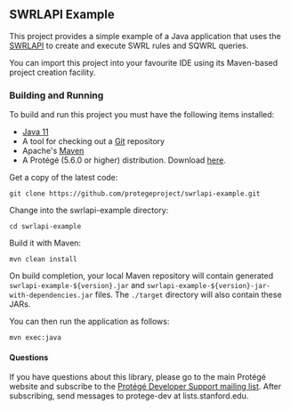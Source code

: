 ## SWRLAPI Example

This project provides a simple example of a Java application that uses the [SWRLAPI](https://github.com/protegeproject/swrlapi/wiki)
to create and execute SWRL rules and SQWRL queries. 

You can import this project into your favourite IDE using its Maven-based project creation facility.

### Building and Running

To build and run this project you must have the following items installed:

+ [Java 11](https://www.oracle.com/java/technologies/downloads/archive/)
+ A tool for checking out a [Git](https://git-scm.com/) repository
+ Apache's [Maven](https://maven.apache.org/index.html)
+ A Protégé (5.6.0 or higher) distribution. Download [here](https://protege.stanford.edu/products.php#desktop-protege).

Get a copy of the latest code:

    git clone https://github.com/protegeproject/swrlapi-example.git 

Change into the swrlapi-example directory:

    cd swrlapi-example

Build it with Maven:

    mvn clean install

On build completion, your local Maven repository will contain generated ```swrlapi-example-${version}.jar```
and ```swrlapi-example-${version}-jar-with-dependencies.jar``` files.
The ```./target``` directory will also contain these JARs.

You can then run the application as follows:

    mvn exec:java

#### Questions

If you have questions about this library, please go to the main
Protégé website and subscribe to the [Protégé Developer Support
mailing list](http://protege.stanford.edu/support.php#mailingListSupport).
After subscribing, send messages to protege-dev at lists.stanford.edu.
